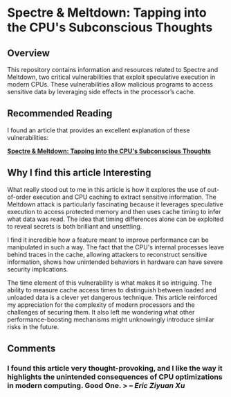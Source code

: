 # Spectre & Meltdown: Tapping into the CPU's Subconscious Thoughts

## Overview
This repository contains information and resources related to Spectre and Meltdown, two critical vulnerabilities that exploit speculative execution in modern CPUs. These vulnerabilities allow malicious programs to access sensitive data by leveraging side effects in the processor’s cache.

## Recommended Reading
I found an article that provides an excellent explanation of these vulnerabilities:

[**Spectre & Meltdown: Tapping into the CPU's Subconscious Thoughts**](https://berthub.eu/articles/posts/spectre-meltdown/)

## Why I find this article Interesting
What really stood out to me in this article is how it explores the use of out-of-order execution and CPU caching to extract sensitive information. The Meltdown attack is particularly fascinating because it leverages speculative execution to access protected memory and then uses cache timing to infer what data was read. The idea that timing differences alone can be exploited to reveal secrets is both brilliant and unsettling.

I find it incredible how a feature meant to improve performance can be manipulated in such a way. The fact that the CPU's internal processes leave behind traces in the cache, allowing attackers to reconstruct sensitive information, shows how unintended behaviors in hardware can have severe security implications.

The time element of this vulnerability is what makes it so intriguing. The ability to measure cache access times to distinguish between loaded and unloaded data is a clever yet dangerous technique. This article reinforced my appreciation for the complexity of modern processors and the challenges of securing them. It also left me wondering what other performance-boosting mechanisms might unknowingly introduce similar risks in the future.


## Comments
### I found this article very thought-provoking, and I like the way it highlights the unintended consequences of CPU optimizations in modern computing. Good One.  > – *Eric Ziyuan Xu* 